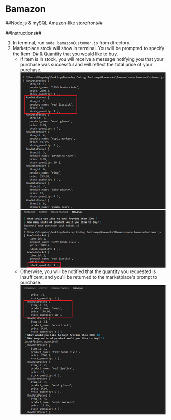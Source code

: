 # Bamazon
##Node.js &amp; mySQL Amazon-like storefront##

##Instructions##
1. In terminal, run `node bamazonCustomer.js` from directory.
2. Marketplace stock will show in terminal. You will be prompted to specify the Item ID# & Quantity that you would like to buy.
    * If item is in stock, you will receive a message notifying you that your purchase was successful and will reflect the total price of your purchase.
    ![Image](images/screenshot_1_y.png)
    ![Image](images/screenshot_2_y.png)
    * Otherwise, you will be notified that the quantity you requested is insufficent, and you'll be returned to the marketplace's prompt to purchase.
    ![Image](images/screenshot_n.png)